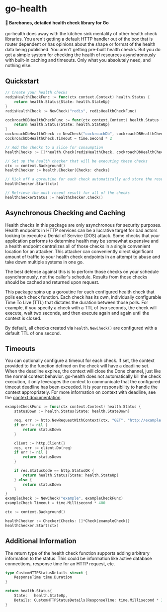 # go-health
#### 🏥 Barebones, detailed health check library for Go
go-health does away with the kitchen sink mentality of other health check libraries. You aren't getting a default HTTP
handler out of the box that is router dependent or has opinions about the shape or format of the health data being
published. You aren't getting pre-built health checks. But you do get a simple system for checking the health of
resources asynchronously with built-in caching and timeouts. Only what you absolutely need, and nothing else.

## Quickstart
```go
// Create your health checks
redisHealthCheckFunc := func(ctx context.Context) health.Status {
    return health.Status{State: health.StateUp}
}
redisHealthCheck := NewCheck("redis", redisHealthCheckFunc)

cockroachDBHealthCheckFunc := func(ctx context.Context) health.Status {
    return health.Status{State: health.StateUp}
}
cockroachDbHealthCheck := NewCheck("cockroachDb", cockroachDBHealthCheckFunc)
cockroachDbHealthCheck.Timeout = time.Second * 2

// Add the checks to a slice for consumption
healthChecks := []*health.Check{redisHealthCheck, cockroachDbHealthCheck}

// Set up the health checker that will be executing these checks
ctx := context.Background()
healthChecker := health.Checker{Checks: checks}

// Kick off a goroutine for each check automatically and store the results on the original check
healthChecker.Start(ctx)

// Retrieve the most recent result for all of the checks
healthCheckerStatus := healthChecker.Check()
```

## Asynchronous Checking and Caching
Health checks in this package are only asynchronous for security purposes. Health endpoints in HTTP services can be a
lucrative target for bad actors looking to execute a Denial of Service (DOS) attack. Some checks that your application
performs to determine health may be somewhat expensive and a health endpoint centralizes all of those checks in a
single convenient location for an attacker. This attacker can conveniently direct significant amount of traffic to your
health check endpoints in an attempt to abuse and take down multiple systems in one go.

The best defense against this is to perform those checks on your schedule asynchronously, not the caller's schedule.
Results from those checks should be cached and returned upon request.

This package spins up a goroutine for each configured health check that polls each check function. Each check has its
own, individually configurable Time To Live (TTL) that dictates the duration between those polls. For example, if you
specify a check with a TTL of two seconds, the check will execute, wait two seconds, and then execute again and again
until the context is closed.

By default, all checks created via `health.NewCheck()` are configured with a default TTL of one second.

## Timeouts
You can optionally configure a timeout for each check. If set, the context provided to the function defined on the
check will have a deadline set. When the deadline expires, the context will close the Done channel, just like the
normal context behavior. go-health does not automatically kill the check execution, it only leverages the context
to communicate that the configured timeout deadline has been exceeded. It is your responsibility to handle the context
appropriately. For more information on context with deadline, see the
[context documentation](https://pkg.go.dev/context#WithDeadline).


```go
exampleCheckFunc := func(ctx context.Context) health.Status {
    statusDown := health.Status{State: health.StateDown}

    req, err := http.NewRequestWithContext(ctx, "GET", "http://example.com", nil)
    if err != nil {
        return statusDown
    }

    client := http.Client{}
    res, err := client.Do(req)
    if err != nil {
        return statusDown
    }

    if res.StatusCode == http.StatusOK {
        return health.Status{State: health.StateUp}
    } else {
        return statusDown
    }
}
exampleCheck := NewCheck("example", exampleCheckFunc)
exampleCheck.Timeout = time.Millisecond * 400

ctx := context.Background()

healthChecker := Checker{Checks: []*Check{exampleCheck}}
healthChecker.Start(ctx)
```

## Additional Information
The return type of the health check function supports adding arbitrary information to the status. This could be
information like active database connections, response time for an HTTP request, etc.

```go
type CustomHTTPStatusDetails struct {
    ResponseTime time.Duration
}
```

```go
return health.Status{
    State:   health.StateUp,
    Details: CustomHTTPStatusDetails{ResponseTime: time.Millisecond * 352},
}
